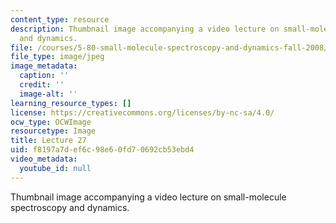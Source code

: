 ```yaml
---
content_type: resource
description: Thumbnail image accompanying a video lecture on small-molecule spectroscopy
  and dynamics.
file: /courses/5-80-small-molecule-spectroscopy-and-dynamics-fall-2008/f8197a7def6c98e60fd70692cb53ebd4_mit5_80f08lec27_th.jpg
file_type: image/jpeg
image_metadata:
  caption: ''
  credit: ''
  image-alt: ''
learning_resource_types: []
license: https://creativecommons.org/licenses/by-nc-sa/4.0/
ocw_type: OCWImage
resourcetype: Image
title: Lecture 27
uid: f8197a7d-ef6c-98e6-0fd7-0692cb53ebd4
video_metadata:
  youtube_id: null
---
```

Thumbnail image accompanying a video lecture on small-molecule spectroscopy and dynamics.